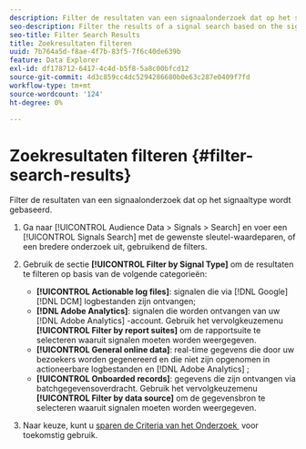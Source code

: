```yaml
---
description: Filter de resultaten van een signaalonderzoek dat op het signaaltype wordt gebaseerd.
seo-description: Filter the results of a signal search based on the signal type.
seo-title: Filter Search Results
title: Zoekresultaten filteren
uuid: 7b764a5d-f8ae-4f7b-83f5-7f6c40de639b
feature: Data Explorer
exl-id: df178712-6417-4c4d-b5f8-5a8c00bfcd12
source-git-commit: 4d3c859cc4dc5294286680b0e63c287e0409f7fd
workflow-type: tm+mt
source-wordcount: '124'
ht-degree: 0%

---
```


# Zoekresultaten filteren {#filter-search-results}

Filter de resultaten van een signaalonderzoek dat op het signaaltype wordt gebaseerd.

1. Ga naar [!UICONTROL Audience Data > Signals > Search] en voer een [!UICONTROL Signals Search] met de gewenste sleutel-waardeparen, of een bredere onderzoek uit, gebruikend de filters.
1. Gebruik de sectie **[!UICONTROL Filter by Signal Type]** om de resultaten te filteren op basis van de volgende categorieën:

   * **[!UICONTROL Actionable log files]**: signalen die via [!DNL Google] [!DNL DCM] logbestanden zijn ontvangen;
   * **[!DNL Adobe Analytics]**: signalen die worden ontvangen van uw [!DNL Adobe Analytics] -account. Gebruik het vervolgkeuzemenu **[!UICONTROL Filter by report suites]** om de rapportsuite te selecteren waaruit signalen moeten worden weergegeven.
   * **[!UICONTROL General online data]**: real-time gegevens die door uw bezoekers worden gegenereerd en die niet zijn opgenomen in actioneerbare logbestanden en [!DNL Adobe Analytics] ;
   * **[!UICONTROL Onboarded records]**: gegevens die zijn ontvangen via batchgegevensoverdracht. Gebruik het vervolgkeuzemenu **[!UICONTROL Filter by data source]** om de gegevensbron te selecteren waaruit signalen moeten worden weergegeven.

1. Naar keuze, kunt u [&#x200B; sparen de Criteria van het Onderzoek &#x200B;](../../../features/data-explorer/data-explorer-signals-search/data-explorer-save-search.md) voor toekomstig gebruik.
